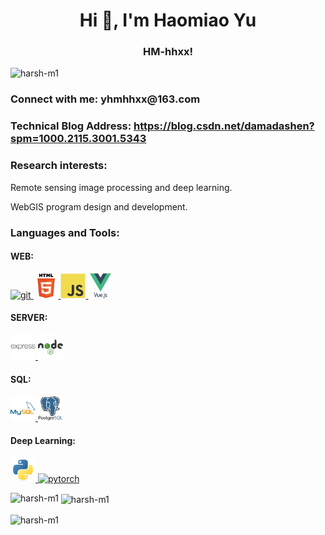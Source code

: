 <h1 align="center">Hi 👋, I'm Haomiao Yu</h1>
<h3 align="center">HM-hhxx!</h3>

<p align="left"> <img src="https://komarev.com/ghpvc/?username=harsh-m1&label=Profile%20views&color=0e75b6&style=flat" alt="harsh-m1" /> </p>

<h3 align="left">Connect with me: yhmhhxx@163.com</h3>
<h3 align="left">Technical Blog Address: <a href="https://blog.csdn.net/damadashen?spm=1000.2115.3001.5343">https://blog.csdn.net/damadashen?spm=1000.2115.3001.5343</a></h3>
<h3 align="left">Research interests:</h3>
<p align="left">
Remote sensing image processing and deep learning.
</p>
<p align="left">
WebGIS program design and development.
</p>
<div>
    <h3 align="left">Languages and Tools:</h3>
    <h4 align="left">WEB:</h4>
    <p align="left">
        <a href="https://git-scm.com/" target="_blank" rel="noreferrer">
            <img src="https://www.vectorlogo.zone/logos/git-scm/git-scm-icon.svg" alt="git" width="40" height="40"/>
        </a>
        <a href="https://www.w3.org/html/" target="_blank" rel="noreferrer">
            <img src="https://raw.githubusercontent.com/devicons/devicon/master/icons/html5/html5-original-wordmark.svg" alt="html5" width="40" height="40"/>
        </a>
        <a href="https://developer.mozilla.org/en-US/docs/Web/JavaScript" target="_blank" rel="noreferrer">
            <img src="https://raw.githubusercontent.com/devicons/devicon/master/icons/javascript/javascript-original.svg" alt="javascript" width="40" height="40"/>
        </a>
        <a href="https://vuejs.org/" target="_blank" rel="noreferrer">
            <img src="https://raw.githubusercontent.com/devicons/devicon/master/icons/vuejs/vuejs-original-wordmark.svg" alt="vuejs" width="40" height="40"/>
        </a>
    </p>
    <h4 align="left">SERVER:</h4>
    <p align="left">
        <a href="https://expressjs.com" target="_blank" rel="noreferrer">
            <img src="https://raw.githubusercontent.com/devicons/devicon/master/icons/express/express-original-wordmark.svg" alt="express" width="40" height="40"/>
        </a>
        <a href="https://nodejs.org" target="_blank" rel="noreferrer">
            <img src="https://raw.githubusercontent.com/devicons/devicon/master/icons/nodejs/nodejs-original-wordmark.svg" alt="nodejs" width="40" height="40"/>
        </a>
    </p>
    <h4 align="left">SQL:</h4>
    <p align="left">
        <a href="https://www.mysql.com/" target="_blank" rel="noreferrer">
            <img src="https://raw.githubusercontent.com/devicons/devicon/master/icons/mysql/mysql-original-wordmark.svg" alt="mysql" width="40" height="40"/>
        </a>
        <a href="https://www.postgresql.org" target="_blank" rel="noreferrer">
            <img src="https://raw.githubusercontent.com/devicons/devicon/master/icons/postgresql/postgresql-original-wordmark.svg" alt="postgresql" width="40" height="40"/>
        </a>
    </p>
    <h4 align="left">Deep Learning:</h4>
    <p align="left">
        <a href="https://www.python.org" target="_blank" rel="noreferrer">
            <img src="https://raw.githubusercontent.com/devicons/devicon/master/icons/python/python-original.svg" alt="python" width="40" height="40"/>
        </a>
        <a href="https://pytorch.org/" target="_blank" rel="noreferrer">
            <img src="https://www.vectorlogo.zone/logos/pytorch/pytorch-icon.svg" alt="pytorch" width="40" height="40"/>
        </a>
    </p>
</div>



<p><img align="left" src="https://github-readme-stats.vercel.app/api/top-langs?username=harsh-m1&show_icons=true&locale=en&layout=compact" alt="harsh-m1" /></p>

<p>&nbsp;<img align="center" src="https://github-readme-stats.vercel.app/api?username=harsh-m1&show_icons=true&locale=en" alt="harsh-m1" /></p>

<p><img align="center" src="https://github-readme-streak-stats.herokuapp.com/?user=harsh-m1&" alt="harsh-m1" /></p>
